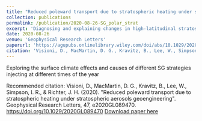 ```yaml
---
title: "Reduced poleward transport due to stratospheric heating under stratospheric aerosols geoengineering"
collection: publications
permalink: /publication/2020-08-26-SG_polar_strat
excerpt: 'Diagnosing and explaining changes in high-latitudinal stratospheric transport due to geoengineering'
date: 2020-08-26
venue: 'Geophysical Research Letters'
paperurl: 'https://agupubs.onlinelibrary.wiley.com/doi/abs/10.1029/2020GL089470?af=R'
citation: 'Visioni, D., MacMartin, D. G., Kravitz, B., Lee, W., Simpson, I. R., & Richter, J. H. (2020). &quot;Reduced poleward transport due to stratospheric heating under stratospheric aerosols geoengineering&quot;. Geophysical Research Letters, 47, e2020GL089470. https://doi.org/10.1029/2020GL089470'
---
```

Exploring the surface climate effects and causes of different SG strategies injecting at different times of the year

Recommended citation: Visioni, D., MacMartin, D. G., Kravitz, B., Lee, W., Simpson, I. R., & Richter, J. H. (2020). &quot;Reduced poleward transport due to stratospheric heating under stratospheric aerosols geoengineering&quot;. Geophysical Research Letters, 47, e2020GL089470. https://doi.org/10.1029/2020GL089470
[Download paper here](http://dan-visioni.github.io/files/SG_2020_Polarvortex.pdf)